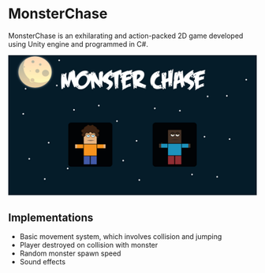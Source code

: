 # MonsterChase
MonsterChase is an exhilarating and action-packed 2D game developed using Unity engine and programmed in C#.

<img src="Screenshots/1.png">

## Implementations 
- Basic movement system, which involves collision and jumping 
- Player destroyed on collision with monster
- Random monster spawn speed
- Sound effects
